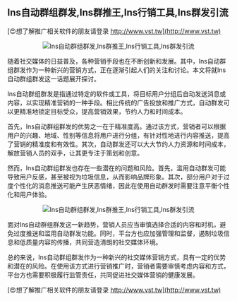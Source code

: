 ## **Ins自动群组群发,Ins群推王,Ins行销工具,Ins群发引流**

[😍想了解推广相关软件的朋友请登录 http://www.vst.tw](http://www.vst.tw)

 <center><img src="https://vst.tw/MP4/tuiguang/png/6.png" alt="Ins自动群组群发,Ins群推王,Ins行销工具,Ins群发引流"></center>

随着社交媒体的日益普及，各种营销手段也在不断创新和发展。其中，Ins自动群组群发作为一种新兴的营销方式，正在逐渐引起人们的关注和讨论。本文将就Ins自动群组群发这一话题展开探讨。

Ins自动群组群发是指通过特定的软件或工具，将目标用户分组后自动发送消息或内容，以实现精准营销的一种手段。相比传统的广告投放和推广方式，自动群发可以更精准地锁定目标受众，提高营销效果，节约人力和时间成本。

首先，Ins自动群组群发的优势之一在于精准度高。通过该方式，营销者可以根据用户的兴趣、地域、性别等信息将用户进行分组，有针对性地进行内容推送，提高了营销的精准度和有效性。其次，自动群发还可以大大节约人力资源和时间成本，解放营销人员的双手，让其更专注于策划和创意。

然而，Ins自动群组群发也存在一些潜在的问题和风险。首先，滥用自动群发可能导致用户反感，甚至被视为垃圾信息，从而影响品牌形象。其次，部分用户对于过度个性化的消息推送可能产生厌恶情绪，因此在使用自动群发时需要注意平衡个性化和用户体验。

 <center><img src="https://vst.tw/MP4/tuiguang/png/5.png" alt="Ins自动群组群发,Ins群推王,Ins行销工具,Ins群发引流"></center>

面对Ins自动群组群发这一新趋势，营销人员应当审慎选择合适的内容和时机，避免过度推送和滥用自动群发功能。同时，平台方也应加强管理和监督，遏制垃圾信息和低质量内容的传播，共同营造清朗的社交媒体环境。

总的来说，Ins自动群组群发作为一种新兴的社交媒体营销方式，具有一定的优势和潜在的风险。在使用该方式进行营销推广时，营销者需要审慎考虑内容和方式，平台方也需要积极履行监管责任，共同促进社交媒体营销的健康发展。

[😍想了解推广相关软件的朋友请登录 http://www.vst.tw](http://www.vst.tw)



